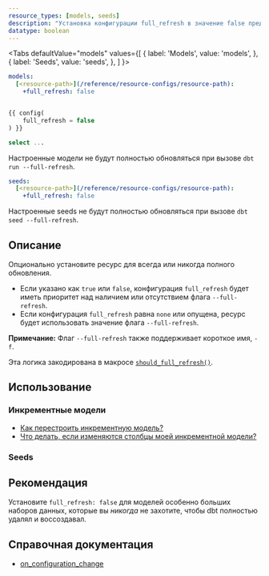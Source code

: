 ```yaml
---
resource_types: [models, seeds]
description: "Установка конфигурации full_refresh в значение false предотвращает перестроение модели или seed, даже если флаг `--full-refresh` включен в вызове."
datatype: boolean
---
```


<Tabs
  defaultValue="models"
  values={[
    { label: 'Models', value: 'models', },
    { label: 'Seeds', value: 'seeds', },
  ]
}>

<TabItem value="models">

<File name='dbt_project.yml'>

```yml
models:
  [<resource-path>](/reference/resource-configs/resource-path):
    +full_refresh: false

```

</File>

<File name='models/<modelname>.sql'>

```sql

{{ config(
    full_refresh = false
) }}

select ...

```

</File>

Настроенные модели не будут полностью обновляться при вызове `dbt run --full-refresh`.

</TabItem>

<TabItem value="seeds">

<File name='dbt_project.yml'>

```yml
seeds:
  [<resource-path>](/reference/resource-configs/resource-path):
    +full_refresh: false

```

</File>

Настроенные seeds не будут полностью обновляться при вызове `dbt seed --full-refresh`.

</TabItem>

</Tabs>

## Описание
Опционально установите ресурс для всегда или никогда полного обновления.
- Если указано как `true` или `false`, конфигурация `full_refresh` будет иметь приоритет над наличием или отсутствием флага `--full-refresh`.
- Если конфигурация `full_refresh` равна `none` или опущена, ресурс будет использовать значение флага `--full-refresh`.

**Примечание:** Флаг `--full-refresh` также поддерживает короткое имя, `-f`.

Эта логика закодирована в макросе [`should_full_refresh()`](https://github.com/dbt-labs/dbt-adapters/blob/60005a0a2bd33b61cb65a591bc1604b1b3fd25d5/dbt/include/global_project/macros/materializations/configs.sql).

## Использование

### Инкрементные модели

* [Как перестроить инкрементную модель?](/docs/build/incremental-models#how-do-i-rebuild-an-incremental-model)
* [Что делать, если изменяются столбцы моей инкрементной модели?](/docs/build/incremental-models#what-if-the-columns-of-my-incremental-model-change)

### Seeds

<FAQ path="Seeds/full-refresh-seed" />

## Рекомендация
Установите `full_refresh: false` для моделей особенно больших наборов данных, которые вы _никогда_ не захотите, чтобы dbt полностью удалял и воссоздавал.

## Справочная документация
* [on_configuration_change](/reference/resource-configs/on_configuration_change)